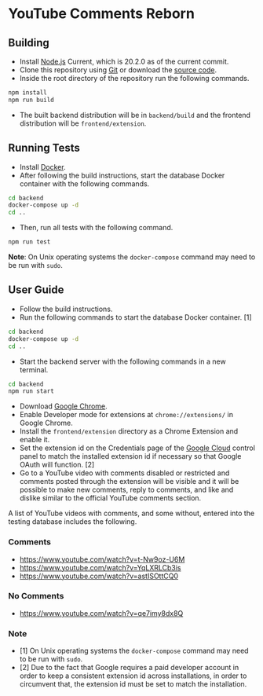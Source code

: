 # YouTube Comments Reborn

## Building

* Install [Node.js](https://nodejs.org/) Current, which is 20.2.0 as of the current
commit.
* Clone this repository using [Git](https://git-scm.com/) or download the
[source code](https://github.com/Sirius902/yt-comments-reborn/archive/refs/heads/main.zip).
* Inside the root directory of the repository run the following commands.
```sh
npm install
npm run build
```
* The built backend distribution will be in `backend/build` and the frontend
distribution will be `frontend/extension`.

## Running Tests

* Install [Docker](https://www.docker.com/).
* After following the build instructions, start the database Docker container with the following commands.
```sh
cd backend
docker-compose up -d
cd ..
```
* Then, run all tests with the following command.
```sh
npm run test
```

**Note**: On Unix operating systems the `docker-compose` command may need to be run
with `sudo`.

## User Guide

* Follow the build instructions.
* Run the following commands to start the database Docker container. \[1\]
```sh
cd backend
docker-compose up -d
cd ..
```
* Start the backend server with the following commands in a new terminal.
```sh
cd backend
npm run start
```
* Download [Google Chrome](https://www.google.com/chrome/).
* Enable Developer mode for extensions at `chrome://extensions/` in Google Chrome.
* Install the `frontend/extension` directory as a Chrome Extension and enable it.
* Set the extension id on the Credentials page of the
[Google Cloud](https://console.cloud.google.com/getting-started?project=yt-comment-reborn)
control panel to match the installed extension id if necessary so that Google OAuth will function. \[2\]
* Go to a YouTube video with comments disabled or restricted and comments posted
through the extension will be visible and it will be possible to make new comments,
reply to comments, and like and dislike similar to the official YouTube comments
section.

A list of YouTube videos with comments, and some without, entered into the testing database includes the
following.

### Comments
* https://www.youtube.com/watch?v=t-Nw9oz-U6M
* https://www.youtube.com/watch?v=YqLXRLCb3is
* https://www.youtube.com/watch?v=astISOttCQ0

### No Comments
* https://www.youtube.com/watch?v=qe7imy8dx8Q

### **Note**
* \[1\] On Unix operating systems the `docker-compose` command may need to be run
with `sudo`.
* \[2\] Due to the fact that Google requires a paid developer account in order to
keep a consistent extension id across installations, in order to circumvent that,
the extension id must be set to match the installation.
